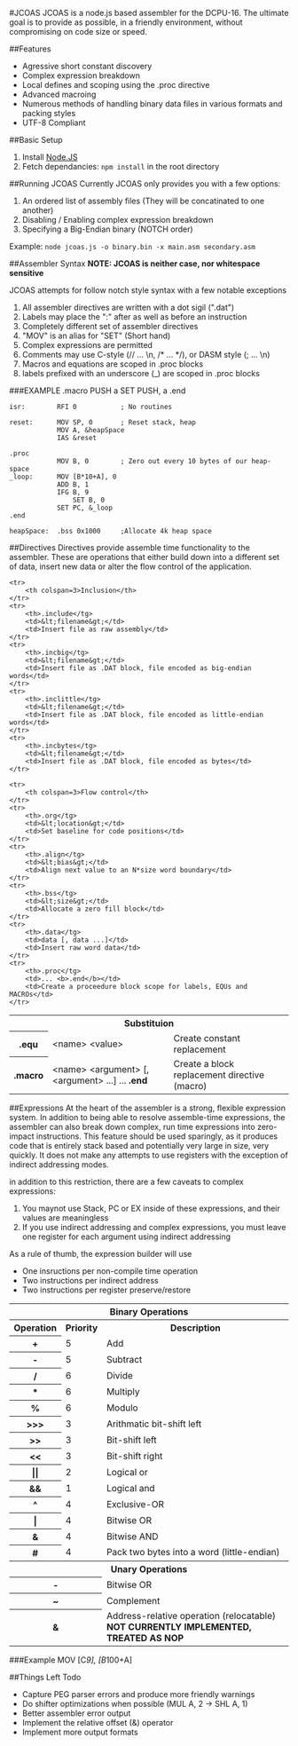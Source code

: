 #JCOAS
JCOAS is a node.js based assembler for the DCPU-16.  The ultimate goal is to provide as 
possible, in a friendly environment, without compromising on code size or speed. 

##Features
* Agressive short constant discovery
* Complex expression breakdown
* Local defines and scoping using the .proc directive
* Advanced macroing
* Numerous methods of handling binary data files in various formats and packing styles
* UTF-8 Compliant

##Basic Setup
1. Install [Node.JS](http://nodejs.org)
2. Fetch dependancies:  `npm install` in the root directory

##Running JCOAS
Currently JCOAS only provides you with a few options:

1. An ordered list of assembly files (They will be concatinated to one another)
2. Disabling / Enabling complex expression breakdown
3. Specifying a Big-Endian binary (NOTCH order)

Example:  `node jcoas.js -o binary.bin -x main.asm secondary.asm`

##Assembler Syntax
**NOTE: JCOAS is neither case, nor whitespace sensitive**

JCOAS attempts for follow notch style syntax with a few notable exceptions

1. All assembler directives are written with a dot sigil  (".dat")
2. Labels may place the ":" after as well as before an instruction
3. Completely different set of assembler directives
4. "MOV" is an alias for "SET" (Short hand)
5. Complex expressions are permitted
6. Comments may use C-style (// ... \n, /* ... */), or DASM style (; ... \n)
7. Macros and equations are scoped in .proc blocks
8. labels prefixed with an underscore (_) are scoped in .proc blocks

###EXAMPLE
    .macro PUSH a
        SET PUSH, a
    .end

    isr:        RFI 0           ; No routines

    reset:      MOV SP, 0       ; Reset stack, heap
                MOV A, &heapSpace
                IAS &reset

    .proc
                MOV B, 0        ; Zero out every 10 bytes of our heap-space
    _loop:      MOV [B*10+A], 0
                ADD B, 1
                IFG B, 9
                    SET B, 0
                SET PC, &_loop
    .end

    heapSpace:  .bss 0x1000     ;Allocate 4k heap space

##Directives
Directives provide assemble time functionality to the assembler.  These are
operations that either build down into a different set of data, insert new data
or alter the flow control of the application.

<table>
    <tr>
        <th colspan=3>Substituion</th>
    </tr> 
    <tr>
        <th>.equ</tg>
        <td>&lt;name&gt; &lt;value&gt;</td>
        <td>Create constant replacement</td>
    </tr>
    <tr>
        <th>.macro</tg>
        <td>&lt;name&gt; &lt;argument&gt; [, &lt;argument&gt; ...] ... <b>.end</b></td>
        <td>Create a block replacement directive (macro)</td>
    </tr>

    <tr>
        <th colspan=3>Inclusion</th>
    </tr> 
    <tr>
        <th>.include</tg>
        <td>&lt;filename&gt;</td>
        <td>Insert file as raw assembly</td>
    </tr>
    <tr>
        <th>.incbig</tg>
        <td>&lt;filename&gt;</td>
        <td>Insert file as .DAT block, file encoded as big-endian words</td>
    </tr>
    <tr>
        <th>.inclittle</tg>
        <td>&lt;filename&gt;</td>
        <td>Insert file as .DAT block, file encoded as little-endian words</td>
    </tr>
    <tr>
        <th>.incbytes</tg>
        <td>&lt;filename&gt;</td>
        <td>Insert file as .DAT block, file encoded as bytes</td>
    </tr>

    <tr>
        <th colspan=3>Flow control</th>
    </tr> 
    <tr>
        <th>.org</tg>
        <td>&lt;location&gt;</td>
        <td>Set baseline for code positions</td>
    </tr>
    <tr>
        <th>.align</tg>
        <td>&lt;bias&gt;</td>
        <td>Align next value to an N*size word boundary</td>
    </tr>
    <tr>
        <th>.bss</tg>
        <td>&lt;size&gt;</td>
        <td>Allocate a zero fill block</td>
    </tr>
    <tr>
        <th>.data</tg>
        <td>data [, data ...]</td>
        <td>Insert raw word data</td>
    </tr>
    <tr>
        <th>.proc</tg>
        <td>... <b>.end</b></td>
        <td>Create a proceedure block scope for labels, EQUs and MACROs</td>
    </tr>
</table>

##Expressions
At the heart of the assembler is a strong, flexible expression system.  In addition
to being able to resolve assemble-time expressions, the assembler can also break down
complex, run time expressions into zero-impact instructions.  This feature should be
used sparingly, as it produces code that is entirely stack based and potentially very
large in size, very quickly.  It does not make any attempts to use registers with the
exception of indirect addressing modes.

in addition to this restriction, there are a few caveats to complex expressions:

1. You maynot use Stack, PC or EX inside of these expressions, and their values are meaningless
2. If you use indirect addressing and complex expressions, you must leave one register for each argument using indirect addressing

As a rule of thumb, the expression builder will use
* One insructions per non-compile time operation
* Two instructions per indirect address
* Two instructions per register preserve/restore

<table>
    <tr>
        <th colspan="3">Binary Operations</th>
    </tr>
    <tr>
        <th>Operation</th>
        <th>Priority</th>
        <th>Description</th>
    </tr>
    <tr>
        <th>+</th>
        <td>5</td>
        <td>Add</td>
    </tr>
    <tr>
        <th>-</th>
        <td>5</td>
        <td>Subtract</td>
    </tr>
    <tr>
        <th>/</th>
        <td>6</td>
        <td>Divide</td>
    </tr>
    <tr>
        <th>*</th>
        <td>6</td>
        <td>Multiply</td>
    </tr>
    <tr>
        <th>%</th>
        <td>6</td>
        <td>Modulo</td>
    </tr>
    <tr>
        <th>&gt;&gt;&gt;</th>
        <td>3</td>
        <td>Arithmatic bit-shift left</td>
    </tr>
    <tr>
        <th>&gt;&gt;</th>
        <td>3</td>
        <td>Bit-shift left</td>
    </tr>
    <tr>
        <th>&lt;&lt;</th>
        <td>3</td>
        <td>Bit-shift right</td>
    </tr>
    <tr>
        <th>||</th>
        <td>2</td>
        <td>Logical or</td>
    </tr>
    <tr>
        <th>&amp;&amp;</th>
        <td>1</td>
        <td>Logical and</td>
    </tr>
    <tr>
        <th>^</th>
        <td>4</td>
        <td>Exclusive-OR</td>
    </tr>
    <tr>
        <th>|</th>
        <td>4</td>
        <td>Bitwise OR</td>
    </tr>
    <tr>
        <th>&amp;</th>
        <td>4</td>
        <td>Bitwise AND</td>
    </tr>
    <tr>
        <th>#</th>
        <td>4</td>
        <td>Pack two bytes into a word (little-endian)</td>
    </tr>
    <tr>
        <th colspan="3">Unary Operations</th>
    </tr>
    <tr>
        <th colspan=2>-</th>
        <td>Bitwise OR</td>
    </tr>
    <tr>
        <th colspan=2>~</th>
        <td>Complement</td>
    </tr>
    <tr>
        <th colspan=2>&amp;</th>
        <td>Address-relative operation (relocatable) <b>NOT CURRENTLY IMPLEMENTED, TREATED AS NOP</b></td>
    </tr>
</table>

###Example
    MOV [C*9], [B*100+A]


##Things Left Todo
* Capture PEG parser errors and produce more friendly warnings
* Do shifter optimizations when possible (MUL A, 2 -> SHL A, 1)
* Better assembler error output
* Implement the relative offset (&) operator
* Implement more output formats
